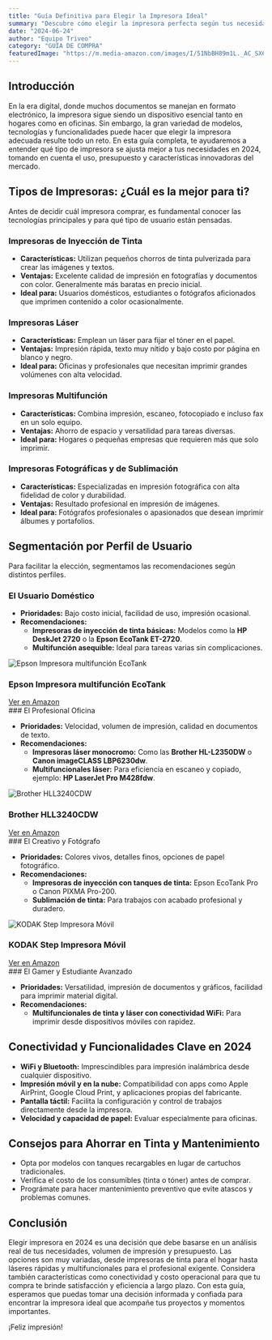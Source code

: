 ```yaml
---
title: "Guía Definitiva para Elegir la Impresora Ideal"
summary: "Descubre cómo elegir la impresora perfecta según tus necesidades, desde uso doméstico hasta profesional, y qué tecnologías están dominando el mercado."
date: "2024-06-24"
author: "Equipo Triveo"
category: "GUÍA DE COMPRA"
featuredImage: "https://m.media-amazon.com/images/I/51NbBH89m1L._AC_SX679_.jpg"
---
```


## Introducción

En la era digital, donde muchos documentos se manejan en formato electrónico, la impresora sigue siendo un dispositivo esencial tanto en hogares como en oficinas. Sin embargo, la gran variedad de modelos, tecnologías y funcionalidades puede hacer que elegir la impresora adecuada resulte todo un reto. En esta guía completa, te ayudaremos a entender qué tipo de impresora se ajusta mejor a tus necesidades en 2024, tomando en cuenta el uso, presupuesto y características innovadoras del mercado.

## Tipos de Impresoras: ¿Cuál es la mejor para ti?

Antes de decidir cuál impresora comprar, es fundamental conocer las tecnologías principales y para qué tipo de usuario están pensadas.

### Impresoras de Inyección de Tinta

- **Características:** Utilizan pequeños chorros de tinta pulverizada para crear las imágenes y textos.
- **Ventajas:** Excelente calidad de impresión en fotografías y documentos con color. Generalmente más baratas en precio inicial.
- **Ideal para:** Usuarios domésticos, estudiantes o fotógrafos aficionados que imprimen contenido a color ocasionalmente.


### Impresoras Láser

- **Características:** Emplean un láser para fijar el tóner en el papel.
- **Ventajas:** Impresión rápida, texto muy nítido y bajo costo por página en blanco y negro.
- **Ideal para:** Oficinas y profesionales que necesitan imprimir grandes volúmenes con alta velocidad.


### Impresoras Multifunción

- **Características:** Combina impresión, escaneo, fotocopiado e incluso fax en un solo equipo.
- **Ventajas:** Ahorro de espacio y versatilidad para tareas diversas.
- **Ideal para:** Hogares o pequeñas empresas que requieren más que solo imprimir.

### Impresoras Fotográficas y de Sublimación

- **Características:** Especializadas en impresión fotográfica con alta fidelidad de color y durabilidad.
- **Ventajas:** Resultado profesional en impresión de imágenes.
- **Ideal para:** Fotógrafos profesionales o apasionados que desean imprimir álbumes y portafolios.

## Segmentación por Perfil de Usuario

Para facilitar la elección, segmentamos las recomendaciones según distintos perfiles.

### El Usuario Doméstico

- **Prioridades:** Bajo costo inicial, facilidad de uso, impresión ocasional.
- **Recomendaciones:**
  - **Impresoras de inyección de tinta básicas:** Modelos como la **HP DeskJet 2720** o la **Epson EcoTank ET-2720**.
  - **Multifunción asequible:** Ideal para tareas varias sin complicaciones.
<div class="product-card">
  <img src="https://m.media-amazon.com/images/I/81OXd1PXPzL._AC_SX679_.jpg" alt="Epson Impresora multifunción EcoTank" class="product-image">
  <div class="product-content">
    <h3 class="product-title">Epson Impresora multifunción EcoTank</h3>
    <a href="https://amzn.to/3JSoqLj" target="_blank" rel="noopener noreferrer" class="product-button">
      Ver en Amazon
    </a>
  </div>
</div>  
### El Profesional Oficina

- **Prioridades:** Velocidad, volumen de impresión, calidad en documentos de texto.
- **Recomendaciones:**
  - **Impresoras láser monocromo:** Como las **Brother HL-L2350DW** o **Canon imageCLASS LBP6230dw**.
  - **Multifuncionales láser:** Para eficiencia en escaneo y copiado, ejemplo: **HP LaserJet Pro M428fdw**.
<div class="product-card">
  <img src="https://m.media-amazon.com/images/I/6152taDMvvL._AC_SX679_.jpg" alt="Brother HLL3240CDW" class="product-image">
  <div class="product-content">
    <h3 class="product-title">Brother HLL3240CDW</h3>
    <a href="https://amzn.to/41oEn1X" target="_blank" rel="noopener noreferrer" class="product-button">
      Ver en Amazon
    </a>
  </div>
</div>  
### El Creativo y Fotógrafo

- **Prioridades:** Colores vivos, detalles finos, opciones de papel fotográfico.
- **Recomendaciones:**
  - **Impresoras de inyección con tanques de tinta:** Epson EcoTank Pro o Canon PIXMA Pro-200.
  - **Sublimación de tinta:** Para trabajos con acabado profesional y duradero.
<div class="product-card">
  <img src="https://m.media-amazon.com/images/I/8170H0F-qrL._AC_SX679_.jpg" alt="KODAK Step Impresora Móvil" class="product-image">
  <div class="product-content">
    <h3 class="product-title">KODAK Step Impresora Móvil</h3>
    <a href="https://amzn.to/4lQKqUp" target="_blank" rel="noopener noreferrer" class="product-button">
      Ver en Amazon
    </a>
  </div>
</div>  
### El Gamer y Estudiante Avanzado

- **Prioridades:** Versatilidad, impresión de documentos y gráficos, facilidad para imprimir material digital.
- **Recomendaciones:**
  - **Multifuncionales de tinta y láser con conectividad WiFi:** Para imprimir desde dispositivos móviles con rapidez.

## Conectividad y Funcionalidades Clave en 2024

- **WiFi y Bluetooth:** Imprescindibles para impresión inalámbrica desde cualquier dispositivo.
- **Impresión móvil y en la nube:** Compatibilidad con apps como Apple AirPrint, Google Cloud Print, y aplicaciones propias del fabricante.
- **Pantalla táctil:** Facilita la configuración y control de trabajos directamente desde la impresora.
- **Velocidad y capacidad de papel:** Evaluar especialmente para oficinas.

## Consejos para Ahorrar en Tinta y Mantenimiento

- Opta por modelos con tanques recargables en lugar de cartuchos tradicionales.
- Verifica el costo de los consumibles (tinta o tóner) antes de comprar.
- Prográmate para hacer mantenimiento preventivo que evite atascos y problemas comunes.

## Conclusión

Elegir impresora en 2024 es una decisión que debe basarse en un análisis real de tus necesidades, volumen de impresión y presupuesto. Las opciones son muy variadas, desde impresoras de tinta para el hogar hasta láseres rápidas y multifuncionales para el profesional exigente. Considera también características como conectividad y costo operacional para que tu compra te brinde satisfacción y eficiencia a largo plazo. Con esta guía, esperamos que puedas tomar una decisión informada y confiada para encontrar la impresora ideal que acompañe tus proyectos y momentos importantes.

¡Feliz impresión!